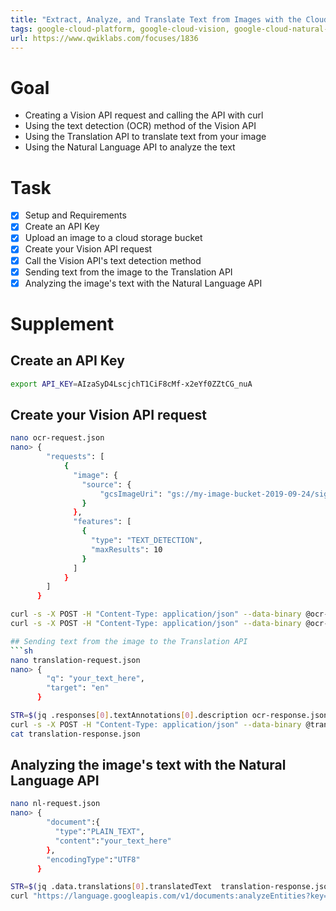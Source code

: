 ```yaml
---
title: "Extract, Analyze, and Translate Text from Images with the Cloud ML APIs"
tags: google-cloud-platform, google-cloud-vision, google-cloud-natural-language, web-api, optical-character-recognition, analytics
url: https://www.qwiklabs.com/focuses/1836
---
```


# Goal
- Creating a Vision API request and calling the API with curl
- Using the text detection (OCR) method of the Vision API
- Using the Translation API to translate text from your image
- Using the Natural Language API to analyze the text

# Task
- [x] Setup and Requirements
- [x] Create an API Key
- [x] Upload an image to a cloud storage bucket
- [x] Create your Vision API request
- [x] Call the Vision API's text detection method
- [x] Sending text from the image to the Translation API
- [x] Analyzing the image's text with the Natural Language API

# Supplement
## Create an API Key
```sh
export API_KEY=AIzaSyD4LscjchT1CiF8cMf-x2eYf0ZZtCG_nuA
```

## Create your Vision API request
```sh
nano ocr-request.json
nano> {
        "requests": [
            {
              "image": {
                "source": {
                    "gcsImageUri": "gs://my-image-bucket-2019-09-24/sign.jpg"
                }
              },
              "features": [
                {
                  "type": "TEXT_DETECTION",
                  "maxResults": 10
                }
              ]
            }
        ]
      }

curl -s -X POST -H "Content-Type: application/json" --data-binary @ocr-request.json  https://vision.googleapis.com/v1/images:annotate?key=${API_KEY}
curl -s -X POST -H "Content-Type: application/json" --data-binary @ocr-request.json  https://vision.googleapis.com/v1/images:annotate?key=${API_KEY} -o ocr-response.json

## Sending text from the image to the Translation API
```sh
nano translation-request.json
nano> {
        "q": "your_text_here",
        "target": "en"
      }

STR=$(jq .responses[0].textAnnotations[0].description ocr-response.json) && STR="${STR//\"}" && sed -i "s|your_text_here|$STR|g" translation-request.json
curl -s -X POST -H "Content-Type: application/json" --data-binary @translation-request.json https://translation.googleapis.com/language/translate/v2?key=${API_KEY} -o translation-response.json
cat translation-response.json

```

## Analyzing the image's text with the Natural Language API
```sh
nano nl-request.json
nano> {
        "document":{
          "type":"PLAIN_TEXT",
          "content":"your_text_here"
        },
        "encodingType":"UTF8"
      }

STR=$(jq .data.translations[0].translatedText  translation-response.json) && STR="${STR//\"}" && sed -i "s|your_text_here|$STR|g" nl-request.json
curl "https://language.googleapis.com/v1/documents:analyzeEntities?key=${API_KEY}" -s -X POST -H "Content-Type: application/json" --data-binary @nl-request.json
```

